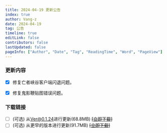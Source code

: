 ```yaml
---
title: 2024-04-19 更新公告
index: true
author: Vang-z
date: 2024-04-19
tag: 公告
timeline: true
editLink: false
contributors: false
lastUpdated: false
pageInfo: ["Author", "Date", "Tag", "ReadingTime", "Word", "PageView"]
---
```


### 更新内容
- [x] 修复<a>亡者峡谷</a>客户端闪退问题。
- [x] 修复<a>鬼影鞭</a>贴图错误问题。


### 下载链接
- [ ] <a>(可选)</a> 从<a>Ver@0.1.24</a>进行更新(68.8MB) ~~[[立即下载]]()~~
- [ ] <a>(可选)</a> 从<a>更早的版本</a>进行更新(91.7MB) ~~[[立即下载]]()~~
